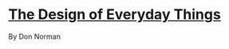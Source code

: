 # [The Design of Everyday Things](https://www.goodreads.com/book/show/25224275-the-design-of-everyday-things)

By Don Norman

